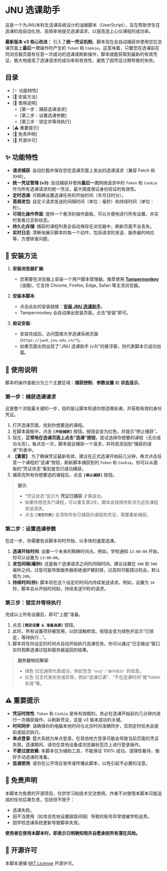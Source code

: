 # JNU 选课助手 

这是一个为JNU本科生选课系统设计的油猴脚本（UserScript），旨在帮助学生在选课阶段自动化地、高频率地提交选课请求，以提高选上心仪课程的成功率。

**最新版本 v3 核心改进：** 引入了**统一凭证机制**。脚本现在会自动捕获并使用您在选课页面上**最后一次**操作时产生的 `Token` 和 `Cookie`。这意味着，只要您在选课前在同浏览器页面有任意一次成功的选课或刷新操作，脚本就能获取到最新的有效凭证，极大地提高了选课请求的成功率和有效性，避免了因凭证过期导致的失败。

## 目录

  - [✨ 功能特性]
  - [🔧 安装方法]
  - [📖 使用说明]
      - [第一步：捕获选课请求]
      - [第二步：设置选课参数]
      - [第三步：锁定并等待执行]
  - [⚠️ 重要提示]
  - [📜 免责声明]
  - [📄 开源许可]

## ✨ 功能特性

  - **请求捕获**: 自动拦截并保存您在选课页面上发出的选课请求（兼容 Fetch 和 XHR）。
  - **统一凭证管理 (v3)**: 自动捕获并使用**最后一次**网络请求中的 `Token` 和 `Cookie` 作为所有选课请求的统一凭证，最大限度保证身份验证的有效性。
  - **定时选课**: 可精确设置选课任务的开始时间（年月日时分）。
  - **高频发包**: 自定义请求发送的间隔时间（单位：毫秒）和持续时间（单位：秒）。
  - **可视化操作界面**: 提供一个悬浮的操作面板，可以方便地进行所有设置，并实时查看日志和状态。
  - **持久化存储**: 捕获的课程列表会自动保存在浏览器中，刷新页面不会丢失。
  - **实时日志**: 清晰地展示脚本的每一个动作，包括请求的发送、服务器的响应等，方便排查问题。

## 🔧 安装方法

1.  **安装浏览器扩展**:

      * 您需要在浏览器上安装一个用户脚本管理器。推荐使用 [**Tampermonkey**](https://www.tampermonkey.net/) (油猴)，它支持 Chrome, Firefox, Edge, Safari 等主流浏览器。

2.  **安装本脚本**:

      * 点击此处的安装链接：[**安装 JNU 选课助手**](https://github.com/sa-y0nara/jnu-course-helper/releases/download/0.1/JNU.user.js)。
      * Tampermonkey 会自动弹出安装页面，点击“安装”即可。

3.  **验证安装**:

      * 安装完成后，访问暨南大学选课系统页面 (`https://jwxk.jnu.edu.cn/*`)。
      * 如果页面左侧出现了“JNU 选课助手 (v3)”的悬浮窗，则代表脚本已成功加载。

## 📖 使用说明

脚本的操作面板分为三个主要区域：**捕获控制**、**参数设置** 和 **状态显示**。

### 第一步：捕获选课请求

这是整个流程最关键的一步，目的是让脚本知道你想选哪些课，并获取有效的身份凭证。

1.  打开选课页面，找到你想要选的课程。
2.  在脚本面板中，点击 **`[开始捕获]`** 按钮。按钮会变为红色，并提示“停止捕获”。
3.  现在，**正常地在选课页面上点击“选课”按钮**，尝试选择你想要的课程（无论成功与否）。每点击一次，脚本就会捕获一个请求，并将其添加到“捕获的请求”列表中。
4.  **【重要】** 为了确保凭证最新有效，建议在正式选课开始前几分钟，再次点击任意一个课程的“选课”按钮，刷新脚本捕获到的 `Token` 和 `Cookie`。你可以从面板的“凭证状态”看到是否已成功捕获。
5.  捕获完所有你想要选的课程后，点击 **`[停止捕获]`** 按钮。

> **提示**:
>
>   * “凭证状态”显示为 **凭证已捕获** 才算成功。
>   * 如果你想选多门课程，可以重复第3步。脚本会按顺序轮流为这些课程发送请求。
>   * 点击 **`[清空列表]`** 会清除所有已捕获的课程和凭证，需要重新捕获。

### 第二步：设置选课参数

在这一步，你需要告诉脚本何时开始、以多快的速度选课。

1.  **选课开始时间**: 设置一个未来的精确时间点。例如，学校通知 `13:00:00` 开始，你可以设置为 `13:00:00`。
2.  **发包间隔(毫秒)**: 这是每个选课请求之间的间隔时间。建议设置在 `100` 到 `500` 毫秒之间。过低可能导致服务器拒绝或IP被封锁，过高则可能错过机会。默认值为 `200`。
3.  **持续时间(秒)**: 脚本将在这个设定的时间内持续发送请求。例如，设置为 `10` 秒，脚本会从开始时间起，持续发送10秒的请求。

### 第三步：锁定并等待执行

完成以上所有设置后，即可“上膛”准备。

1.  点击 **`[锁定设置 & 准备选课]`** 按钮。
2.  此时，所有设置项将被禁用，以防误触修改。按钮会变为绿色并显示“已锁定，等待执行...”。
3.  脚本将在你设定的时间点自动开始执行选课任务。你可以通过“日志输出”窗口实时观察选课过程和服务器返回的结果。

> **服务器响应解读**:
>
>   * 绿色 日志通常代表成功，例如包含 `"msg":"操作成功"` 的信息。
>   * 红色 日志代表失败或异常，例如“选课已满”、“不在选课时间”或“token失效”等。

## ⚠️ 重要提示

  * **凭证时效性**: `Token` 和 `Cookie` 是有有效期的。务必在选课开始前的几分钟内进行一次捕获操作，以刷新凭证，这是 v3 版本成功的关键。
  * **时间同步**: 请确保你的电脑本地时间与北京时间准确同步，否则定时任务会提前或延迟执行。
  * **单点登录**: 暨大系统为单点登录，在其他地方登录可能会导致当前页面的凭证失效。选课期间，请勿在其他设备或浏览器标签页上进行登录操作。
  * **不要过度依赖**: 本脚本仅为辅助工具，不能保证 100% 成功。请理性看待，做好手动选课的准备。
  * **低调使用**: 请勿在公开场合宣传或传播此脚本，以免引起不必要的注意。

## 📜 免责声明

本脚本为免费的开源项目，仅供学习和技术交流使用。作者不对使用本脚本可能造成的任何后果负责，包括但不限于：

  * 选课失败。
  * 因不当使用（如攻击性地设置超低间隔）导致的账号异常或被学校追责。
  * 因学校选课系统更新导致脚本失效。

**使用者在使用本脚本时，即表示已明确知晓并自愿承担所有潜在风险。**

## 📄 开源许可

本脚本遵循 [MIT License](https://opensource.org/licenses/MIT) 开源许可。
